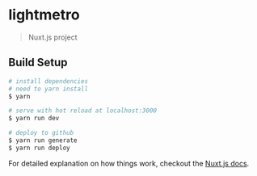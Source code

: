 # lightmetro

> Nuxt.js project

## Build Setup

```bash
# install dependencies
# need to yarn install
$ yarn

# serve with hot reload at localhost:3000
$ yarn run dev

# deploy to github
$ yarn run generate
$ yarn run deploy
```

For detailed explanation on how things work, checkout the [Nuxt.js docs](https://github.com/nuxt/nuxt.js).
